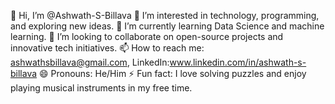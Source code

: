 👋 Hi, I’m @Ashwath-S-Billava
👀 I’m interested in technology, programming, and exploring new ideas.
🌱 I’m currently learning Data Science and machine learning.
💞️ I’m looking to collaborate on open-source projects and innovative tech initiatives.
📫 How to reach me: ashwathsbillava@gmail.com, LinkedIn:www.linkedin.com/in/ashwath-s-billava
😄 Pronouns: He/Him
⚡ Fun fact: I love solving puzzles and enjoy playing musical instruments in my free time.
<!---
Ashwath-S-Billava/Ashwath-S-Billava is a ✨ special ✨ repository because its `README.md` (this file) appears on your GitHub profile.
You can click the Preview link to take a look at your changes.
--->
